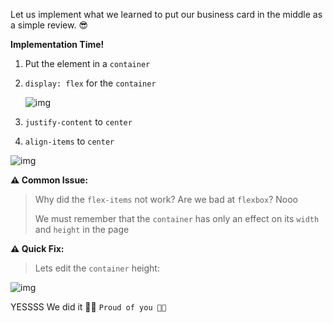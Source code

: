 Let us implement what we learned to put our business card in the middle as a simple review. 😎

**Implementation Time!**

1. Put the element in a `container`

2. `display: flex` for the `container`

   ![img](https://lh3.googleusercontent.com/vDdAoLgtWIGQbCPi8Kyxub7kjRN-B_ZrNn2kZDTVPvUuLZZ3ld1KvdQ3G2kaS5jOE5tCjSTqQ6Rb6SR19glK1ndy8VM4GxsEdRLi2gMl0oIEAuTRl7MhYybLeGaGTT5R0LlEShgz=s0)

3. `justify-content` to `center`

4. `align-items` to `center`

![img](https://lh6.googleusercontent.com/Ds1_VmH_24X5CvPvLuraSdX66UWxd3tqwfuXFN2WFH2qz-83cJsDeRiH7EMQBmyEV6xH0Ot170Zs0OfCH95mDgGNPxxNcsUMGofwjtMQQt67If8nn4vvVdQmTm_4NL40Eazsr2qe=s0)

   

**⚠ Common Issue:**

>  Why did the `flex-items` not work? Are we bad at `flexbox`? Nooo 
>
> We must remember that the `container` has only an effect on its `width` and `height` in the page

**⚠ Quick Fix:**

> Lets edit the `container` height: 


![img](https://lh5.googleusercontent.com/9MqGMujLBqHXInK2C32qJeHrgm9zcLKbNH1g1ObJ7G4lGlbzt6a8Nz_bcuoNahahQZMzZnKQ0_CYMl7krIoVGLoESnrdOSLtPw3-olfM2h46gQn7ECymBHdN0wHs4chVpG6dPRWw=s0)

YESSSS We did it 💪🏻 `Proud of you 👏🏻`

